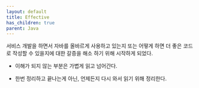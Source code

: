 ```yaml
---
layout: default
title: Effective
has_children: true
parent: Java
---
```


서비스 개발을 하면서 자바를 올바르게 사용하고 있는지 또는 어떻게 하면 더 좋은 코드로 작성할 수 있을지에 대한 갈증을 해소 하기 위해 시작하게 되었다.

- 이해가 되지 않는 부분은 가볍게 읽고 넘어간다.

- 한번 정리하고 끝나는게 아닌, 언제든지 다시 와서 읽기 위해 정리한다.